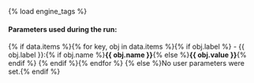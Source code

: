 {% load engine_tags %}
#### Parameters used during the run:
{% if data.items %}{% for key, obj in data.items %}{% if obj.label %} - {{ obj.label }}:{% if obj.name %}__{{ obj.name }}__{% else %}__{{ obj.value }}__{% endif %}
{% endif %}{% endfor %}
{% else %}No user parameters were set.{% endif %}
